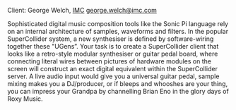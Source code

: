 Client: George Welch, [IMC](IMC "wikilink") <george.welch@imc.com>

Sophisticated digital music composition tools like the Sonic Pi language
rely on an internal architecture of samples, waveforms and filters. In
the popular SuperCollider system, a new synthesiser is defined by
software-wiring together these "UGens”. Your task is to create a
SuperCollider client that looks like a retro-style modular synthesiser
or guitar pedal board, where connecting literal wires between pictures
of hardware modules on the screen will construct an exact digital
equivalent within the SuperCollider server. A live audio input would
give you a universal guitar pedal, sample mixing makes you a
DJ/producer, or if bleeps and whooshes are your thing, you can impress
your Grandpa by channelling Brian Eno in the glory days of Roxy Music.